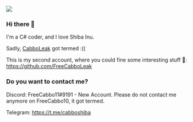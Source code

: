![](https://komarev.com/ghpvc/?username=CabboShiba&color=green)   

### Hi there 👋

I'm a C# coder, and I love Shiba Inu.

Sadly, [CabboLeak](https://github.com/CabboLeak) got termed :((

This is my second account, where you could fine some interesting stuff :eyes:: https://github.com/FreeCabboLeak

### Do you want to contact me?

Discord: FreeCabbo11#9191 - New Account. Please do not contact me anymore on FreeCabbo10, it got termed.

Telegram: https://t.me/cabboshiba
